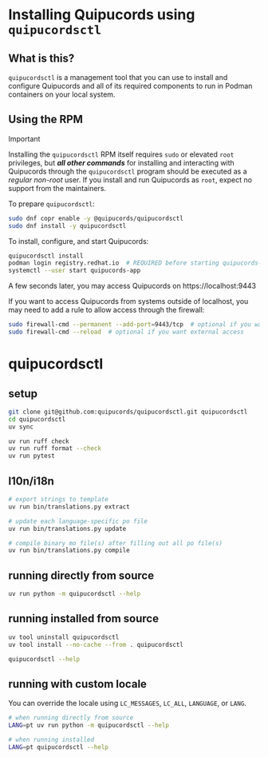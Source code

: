 # Installing Quipucords using `quipucordsctl`

## What is this?

`quipucordsctl` is a management tool that you can use to install and configure Quipucords and all of its required components to run in Podman containers on your local system.

## Using the RPM

> [!IMPORTANT]
> Installing the `quipucordsctl` RPM itself requires `sudo` or elevated `root` privileges, but ***all other commands*** for installing and interacting with Quipucords through the `quipucordsctl` program should be executed as a *regular non-root* user. If you install and run Quipucords as `root`, expect no support from the maintainers.

To prepare `quipucordsctl`:

```sh
sudo dnf copr enable -y @quipucords/quipucordsctl
sudo dnf install -y quipucordsctl
```


To install, configure, and start Quipucords:

```sh
quipucordsctl install
podman login registry.redhat.io  # REQUIRED before starting quipucords-app
systemctl --user start quipucords-app
```

A few seconds later, you may access Quipucords on https://localhost:9443

If you want to access Quipucords from systems outside of localhost, you may need to add a rule to allow access through the firewall:

```sh
sudo firewall-cmd --permanent --add-port=9443/tcp  # optional if you want external access
sudo firewall-cmd --reload  # optional if you want external access
```

# quipucordsctl

## setup

```sh
git clone git@github.com:quipucords/quipucordsctl.git quipucordsctl
cd quipucordsctl
uv sync

uv run ruff check
uv run ruff format --check
uv run pytest
```

## l10n/i18n

```sh
# export strings to template
uv run bin/translations.py extract

# update each language-specific po file
uv run bin/translations.py update

# compile binary mo file(s) after filling out all po file(s)
uv run bin/translations.py compile
```

## running directly from source

```sh
uv run python -m quipucordsctl --help
```

## running installed from source

```sh
uv tool uninstall quipucordsctl
uv tool install --no-cache --from . quipucordsctl

quipucordsctl --help
```

## running with custom locale

You can override the locale using `LC_MESSAGES`, `LC_ALL`, `LANGUAGE`, or `LANG`.

```sh
# when running directly from source
LANG=pt uv run python -m quipucordsctl --help

# when running installed
LANG=pt quipucordsctl --help
```
